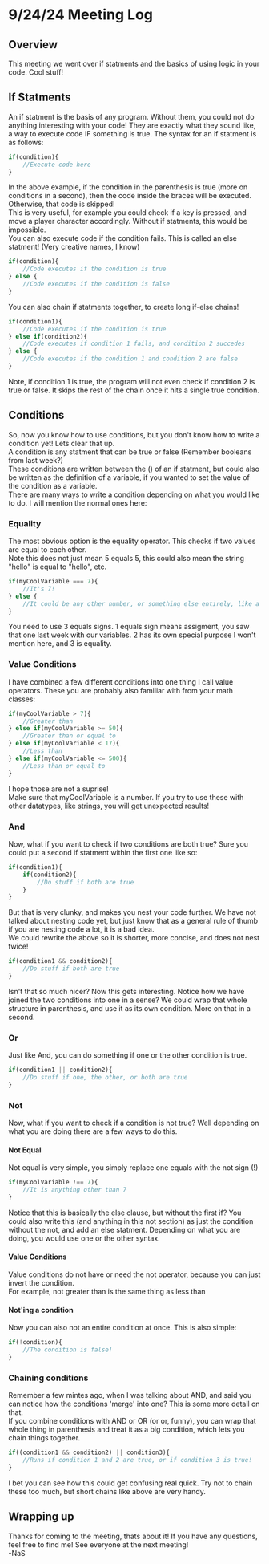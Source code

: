 # 9/24/24 Meeting Log
## Overview
This meeting we went over if statments and the basics of using logic in your code. Cool stuff!
## If Statments
An if statment is the basis of any program. Without them, you could not do anything interesting with your code! They are exactly what they sound like, a way to execute code IF something is true. The syntax for an if statment is as follows:
```js
if(condition){
    //Execute code here
}
```
In the above example, if the condition in the parenthesis is true (more on conditions in a second), then the code inside the braces will be executed. Otherwise, that code is skipped!\
This is very useful, for example you could check if a key is pressed, and move a player character accordingly. Without if statments, this would be impossible.\
You can also execute code if the condition fails. This is called an else statment! (Very creative names, I know)
```js
if(condition){
    //Code executes if the condition is true
} else {
    //Code executes if the condition is false
}
```
You can also chain if statments together, to create long if-else chains!
```js
if(condition1){
    //Code executes if the condition is true
} else if(condition2){
    //Code executes if condition 1 fails, and condition 2 succedes
} else {
    //Code executes if the condition 1 and condition 2 are false
}
```
Note, if condition 1 is true, the program will not even check if condition 2 is true or false. It skips the rest of the chain once it hits a single true condition.
## Conditions
So, now you know how to use conditions, but you don't know how to write a condition yet! Lets clear that up.\
A condition is any statment that can be true or false (Remember booleans from last week?)\
These conditions are written between the () of an if statment, but could also be written as the definition of a variable, if you wanted to set the value of the condition as a variable.\
There are many ways to write a condition depending on what you would like to do. I will mention the normal ones here:
### Equality
The most obvious option is the equality operator. This checks if two values are equal to each other.\
Note this does not just mean 5 equals 5, this could also mean the string "hello" is equal to "hello", etc.
```js
if(myCoolVariable === 7){
    //It's 7!
} else {
    //It could be any other number, or something else entirely, like a string!
}
```
You need to use 3 equals signs. 1 equals sign means assigment, you saw that one last week with our variables. 2 has its own special purpose I won't mention here, and 3 is equality.
### Value Conditions
I have combined a few different conditions into one thing I call value operators. These you are probably also familiar with from your math classes:
```js
if(myCoolVariable > 7){
    //Greater than
} else if(myCoolVariable >= 50){
    //Greater than or equal to
} else if(myCoolVariable < 17){
    //Less than
} else if(myCoolVariable <= 500){
    //Less than or equal to
}
```
I hope those are not a suprise!\
Make sure that myCoolVariable is a number. If you try to use these with other datatypes, like strings, you will get unexpected results!
### And
Now, what if you want to check if two conditions are both true? Sure you could put a second if statment within the first one like so:
```js
if(condition1){
    if(condition2){
        //Do stuff if both are true
    }
}
```
But that is very clunky, and makes you nest your code further. We have not talked about nesting code yet, but just know that as a general rule of thumb if you are nesting code a lot, it is a bad idea.\
We could rewrite the above so it is shorter, more concise, and does not nest twice!
```js
if(condition1 && condition2){
    //Do stuff if both are true
}
```
Isn't that so much nicer?
Now this gets interesting. Notice how we have joined the two conditions into one in a sense? We could wrap that whole structure in parenthesis, and use it as its own condition. More on that in a second.
### Or
Just like And, you can do something if one or the other condition is true.
```js
if(condition1 || condition2){
    //Do stuff if one, the other, or both are true
}
```
### Not
Now, what if you want to check if a condition is not true? Well depending on what you are doing there are a few ways to do this.
#### Not Equal
Not equal is very simple, you simply replace one equals with the not sign (!)
```js
if(myCoolVariable !== 7){
    //It is anything other than 7
}
```
Notice that this is basically the else clause, but without the first if? You could also write this (and anything in this not section) as just the condition without the not, and add an else statment. Depending on what you are doing, you would use one or the other syntax.
#### Value Conditions
Value conditions do not have or need the not operator, because you can just invert the condition.\
For example, not greater than is the same thing as less than
#### Not'ing a condition
Now you can also not an entire condition at once. This is also simple:
```js
if(!condition){
    //The condition is false!
}
```
### Chaining conditions
Remember a few mintes ago, when I was talking about AND, and said you can notice how the conditions 'merge' into one? This is some more detail on that.\
If you combine conditions with AND or OR (or or, funny), you can wrap that whole thing in parenthesis and treat it as a big condition, which lets you chain things together.
```js
if((condition1 && condition2) || condition3){
    //Runs if condition 1 and 2 are true, or if condition 3 is true!
}
```
I bet you can see how this could get confusing real quick. Try not to chain these too much, but short chains like above are very handy.
## Wrapping up
Thanks for coming to the meeting, thats about it! If you have any questions, feel free to find me! See everyone at the next meeting!\
-NaS